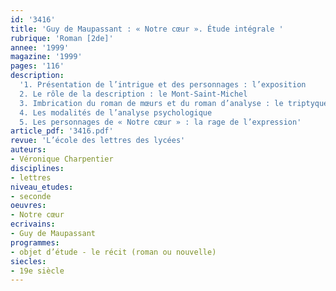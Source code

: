 ```yaml
---
id: '3416'
title: 'Guy de Maupassant : « Notre cœur ». Étude intégrale '
rubrique: 'Roman [2de]'
annee: '1999'
magazine: '1999'
pages: '116'
description: 
  '1. Présentation de l’intrigue et des personnages : l’exposition
  2. Le rôle de la description : le Mont-Saint-Michel
  3. Imbrication du roman de mœurs et du roman d’analyse : le triptyque des salons
  4. Les modalités de l’analyse psychologique
  5. Les personnages de « Notre cœur » : la rage de l’expression'
article_pdf: '3416.pdf'
revue: 'L’école des lettres des lycées'
auteurs:
- Véronique Charpentier
disciplines:
- lettres
niveau_etudes:
- seconde
oeuvres:
- Notre cœur
ecrivains:
- Guy de Maupassant
programmes:
- objet d’étude - le récit (roman ou nouvelle)
siecles:
- 19e siècle
---
```

